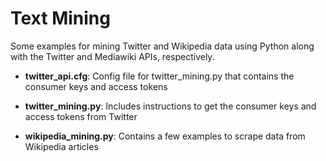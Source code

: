 # Text Mining 

Some examples for mining Twitter and Wikipedia data using Python along with the Twitter and Mediawiki APIs, respectively.

* __twitter_api.cfg__: Config file for twitter_mining.py that contains the consumer keys and access tokens

* __twitter_mining.py__: Includes instructions to get the consumer keys and access tokens from Twitter

* __wikipedia_mining.py__: Contains a few examples to scrape data from Wikipedia articles
